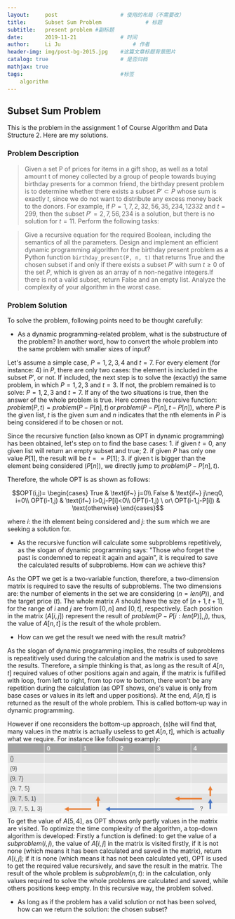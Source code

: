 ```yaml
---
layout:     post   				    # 使用的布局（不需要改）
title:      Subset Sum Problem				# 标题 
subtitle:   present problem #副标题
date:       2019-11-21 				# 时间
author:     Li Ju 						# 作者
header-img: img/post-bg-2015.jpg 	#这篇文章标题背景图片
catalog: true 						# 是否归档
mathjax: true
tags:								#标签
    algorithm
---
```



## Subset Sum Problem
This is the problem in the assignment 1 of Course Algorithm and Data Structure 2. Here are my solutions. 
### Problem Description
> Given a set P of prices for items in a gift shop, as well as a total amount t of money collected by a group of people towards buying birthday presents for a common friend, 
the birthday present problem is to determine whether there exists a subset $P'\subset P$ whose sum is exactly $t$, since we do not want to distribute any excess money back to the donors. For example, if $P={1, 7, 2, 32, 56, 35, 234, 12332}$ and $t=299$, then the subset $P'={2, 7, 56, 234}$ is a solution, but there is no solution for $t=11$. Perform the following tasks:

>Give a recursive equation for the required Boolean, including the semantics of all the parameters. Design and implement an efficient dynamic programming algorithm for the birthday present problem as a Python function `birthday_present(P, n, t)` that returns True and the chosen subset if and only if there exists a subset $P'$ with sum $t \geq 0$ of the set $P$, which is given as an array of n non-negative integers.If there is not a valid subset, return False and an empty list. Analyze the complexity of your algorithm in the worst case. 

### Problem Solution
To solve the problem, following points need to be thought carefully: 

- As a dynamic programming-related problem, what is the substructure of the problem? In another word, how to convert the whole problem into the same problem with smaller sizes of input? 

Let's assume a simple case, $P={1,2,3,4}$ and $t=7$. For every element (for instance: 4) in $P$, there are only two cases: the element is included in the subset $P'$, or not. If included, the next step is to solve the (exactly) the same problem, in which $P={1,2,3}$ and $t=3$. If not, the problem remained is to solve: $P={1,2,3}$ and $t=7$. If any of the two situations is true, then the answer of the whole problem is true. Here comes the recursive function: $problem(P, t) = problem(P-{P[n]}, t)\, \text{or}\, problem(P-{P[n]}, t-P[n])$, where $P$ is the given list, $t$ is the given sum and $n$ indicates that the nth elements in $P$ is being considered if to be chosen or not. 

Since the recursive function (also known as OPT in dynamic programming) has been obtained, let's step on to find the base cases: 1. if given $t=0$, any given list will return an empty subset and true; 2. if given $P$ has only one value $P[1]$, the result will be $t==P[1]$; 3. if given t is bigger than the element being considered ($P[n]$), we directly jump to $problem(P-{P[n]}, t)$. 

Therefore, the whole OPT is as shown as follows: 

$$OPT(i,j)=
    \begin{cases}
    True & \text{if~} j=0\\
    False & \text{if~} j\neq0, i=0\\
    OPT(i-1,j) & \text{if~} i>0,j-P[i]<0\\
    OPT(i-1,j) \ or\  OPT(i-1,j-P[i]) & \text{otherwise}
    \end{cases}$$

where $i$: the ith element being considered and $j$: the sum which we are seeking a solution for.

- As the recursive function will calculate some subproblems repetitively, as the slogan of dynamic programming says: "Those who forget the past is condemned to repeat it again and again", it is required to save the calculated results of subproblems. How can we achieve this? 

As the OPT we get is a two-variable function, therefore, a two-dimension matrix is required to save the results of subproblems. The two dimensions are: the number of elements in the set we are considering ($n=len(P)$), and the target price ($t$). The whole matrix $A$ should have the size of $[n+1, t+1]$, for the range of $i$ and $j$ are from $[0, n]$ and $[0, t]$, respectively. Each position in the matrix ($A[i,j]$) represent the result of $problem(P-{P[i: len(P)]}, j)$, thus, the value of $A[n,t]$ is the result of the whole problem. 

- How can we get the result we need with the result matrix? 

As the slogan of dynamic programming implies, the results of subproblems is repeatitively used during the calculation and the matrix is used to save the results. Therefore, a simple thinking is that, as long as the result of $A[n,t]$ required values of other positions again and again, if the matrix is fulfilled with loop, from left to right, from top row to bottom, there won't be any repetition during the calculation (as OPT shows, one's value is only from base cases or values in its left and upper positions). At the end, $A[n,t]$ is returned as the result of the whole problem. This is called bottom-up way in dynamic programming. 

However if one reconsiders the bottom-up approach, (s)he will find that, many values in the matrix is actually useless to get $A[n,t]$, which is actually what we require. For instance like following examply: 
![avatar](/img/19-11-21/01.jpg)
To get the value of $A[5, 4]$, as OPT shows only partly values in the matrix are visited. To optimize the time complexity of the algorithm, a top-down algorithm is developed: Firstly a function is defined: to get the value of a $subproblem(i, j)$, the value of $A[i,j]$ in the matrix is visited firstly, if it is not none (which means it has been calculated and saved in the matrix), return $A[i, j]$; if it is none (which means it has not been calculated yet), OPT is used to get the required value recursively, and save the result in the matrix. The result of the whole problem is $subproblem(n, t)$: in the calculation, only values required to solve the whole problems are calculated and saved, while others positions keep empty. In this recursive way, the problem solved. 

- As long as if the problem has a valid solution or not has been solved, how can we return the solution: the chosen subset?



